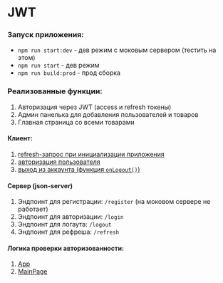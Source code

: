 # JWT

### Запуск приложения:
- `npm run start:dev` - дев режим с моковым сервером (тестить на этом)
- `npm run start` - дев режим
- `npm run build:prod` - прод сборка

### Реализованные функции:
1. Авторизация через JWT (access и refresh токены)
2. Админ панелька для добавления пользователей и товаров
3. Главная страница со всеми товарами

#### Клиент:  
1. [refresh-запрос при инициализации приложения](./src/entities/User/model/service/checkAuth.ts)  
2. [авторизация пользователя](./src/features/AuthByUsername/model/services/loginByUsername/loginByUsername.ts)  
3. [выход из аккаунта (функция `onLogout()`)](./src/widgets/Navbar/ui/Navbar.tsx)

#### Сервер (json-server)  
1. Эндпоинт для регистрации: `/register` (на моковом сервере не работает)
2. Эндпоинт для авторизации: `/login`
3. Эндпоинт для логаута: `/logout`
4. Эндпоинт для рефреша: `/refresh`

#### Логика проверки авторизованности:
1. [App](src/app/App.tsx)
2. [MainPage](src/pages/MainPage/ui/MainPage.tsx)
